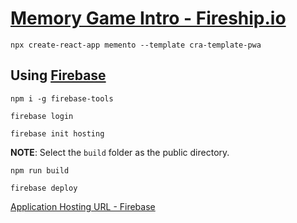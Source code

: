 # [Memory Game Intro - Fireship.io](https://fireship.io/courses/react/2-intro/)

```shell
npx create-react-app memento --template cra-template-pwa
```

## Using [Firebase](https://firebase.google.com/)

```shell
npm i -g firebase-tools
```

```shell
firebase login
```

```shell
firebase init hosting
```

**NOTE**: Select the `build` folder as the public directory.

```shell
npm run build
```

```shell
firebase deploy
```

[Application Hosting URL - Firebase](https://memento-34c4f.web.app)

